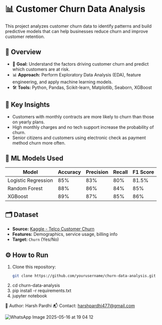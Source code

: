 # 📊 Customer Churn Data Analysis

This project analyzes customer churn data to identify patterns and build predictive models that can help businesses reduce churn and improve customer retention.

## 🚀 Overview

- 📌 **Goal:** Understand the factors driving customer churn and predict which customers are at risk.
- 📊 **Approach:** Perform Exploratory Data Analysis (EDA), feature engineering, and apply machine learning models.
- 🛠 **Tools:** Python, Pandas, Scikit-learn, Matplotlib, Seaborn, XGBoost


## 🧠 Key Insights

- Customers with monthly contracts are more likely to churn than those on yearly plans.
- High monthly charges and no tech support increase the probability of churn.
- Senior citizens and customers using electronic check as payment method churn more often.

## 🤖 ML Models Used

| Model              | Accuracy | Precision | Recall | F1 Score |
|-------------------|----------|-----------|--------|----------|
| Logistic Regression | 85%     | 83%       | 80%    | 81.5%    |
| Random Forest       | 88%     | 86%       | 84%    | 85%      |
| XGBoost             | 89%     | 87%       | 85%    | 86%      |

## 🗂 Dataset

- **Source:** [Kaggle - Telco Customer Churn](https://www.kaggle.com/blastchar/telco-customer-churn)
- **Features:** Demographics, service usage, billing info
- **Target:** `Churn` (Yes/No)

## ⚙️ How to Run

1. Clone this repository:
   ```bash
   git clone https://github.com/yourusername/churn-data-analysis.git
2. cd churn-data-analysis
3.  pip install -r requirements.txt
4.  jupyter notebook

👤 Author: Harsh Pardhi
📬 Contact: harshpardhi477@gmail.com

![WhatsApp Image 2025-05-16 at 19 04 12](https://github.com/user-attachments/assets/8dfa762e-40b8-44be-8353-69198680f531)



